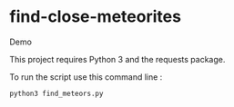 # find-close-meteorites
Demo

This project requires Python 3 and the requests package.

To run the script use this command line :

`python3 find_meteors.py`
